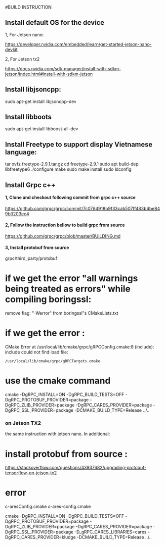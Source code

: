 #BUILD INSTRUCTION

## Install default OS for the device
1, For Jetson nano:

https://developer.nvidia.com/embedded/learn/get-started-jetson-nano-devkit

2, For Jetson tx2

https://docs.nvidia.com/sdk-manager/install-with-sdkm-jetson/index.html#install-with-sdkm-jetson

## Install libjsoncpp:
sudo apt-get install libjsoncpp-dev

## Install libboots
sudo apt-get install libboost-all-dev

## Install Freetype to support display Vietnamese language:
tar xvfz freetype-2.9.1.tar.gz
cd freetype-2.9.1
sudo apt build-dep libfreetype6
./configure
make
sudo make install
sudo ldconfig

## Install Grpc c++

#### 1, Clone and checkout following commit from grpc c++ source
https://github.com/grpc/grpc/commit/7c0764918b9f33cab507ff483b4be849b0203ec4

#### 2, Follow the instruction bellow to build grpc from source
https://github.com/grpc/grpc/blob/master/BUILDING.md

#### 3, Install protobuf from source
grpc/third_party/protobuf


# if we get the error "all warnings being treated as errors" while compiling boringssl:
remove flag: "-Werror" from boringssl"s CMakeLists.txt

# if we get the error :
CMake Error at /usr/local/lib/cmake/grpc/gRPCConfig.cmake:8 (include):
  include could not find load file:

    /usr/local/lib/cmake/grpc/gRPCTargets.cmake
# use the cmake command
cmake -DgRPC_INSTALL=ON -DgRPC_BUILD_TESTS=OFF -DgRPC_PROTOBUF_PROVIDER=package -DgRPC_ZLIB_PROVIDER=package -DgRPC_CARES_PROVIDER=package -DgRPC_SSL_PROVIDER=package -DCMAKE_BUILD_TYPE=Release ../..




### on Jetson TX2
the same instruction with jetson nano. In additional:

# install protobuf from source :
https://stackoverflow.com/questions/43937682/upgrading-protobuf-tensorflow-on-jetson-tx2

# error
c-aresConfig.cmake
c-ares-config.cmake

cmake -DgRPC_INSTALL=ON -DgRPC_BUILD_TESTS=OFF -DgRPC_PROTOBUF_PROVIDER=package -DgRPC_ZLIB_PROVIDER=package -DgRPC_CARES_PROVIDER=package -DgRPC_SSL_PROVIDER=package -D_gRPC_CARES_LIBRARIES=cares -DgRPC_CARES_PROVIDER=kludge -DCMAKE_BUILD_TYPE=Release ../..
